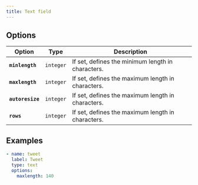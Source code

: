```yaml
---
title: Text field
---
```


## Options

| Option | Type | Description |
| - | - | - |
| **`minlength`** | `integer` | If set, defines the minimum length in characters.  |
| **`maxlength`** | `integer` | If set, defines the maximum length in characters.  |
| **`autoresize`** | `integer` | If set, defines the maximum length in characters.  |
| **`rows`** | `integer` | If set, defines the maximum length in characters.  |

## Examples

```yaml
- name: tweet
  label: Tweet
  type: text
  options:
    maxlength: 140
```